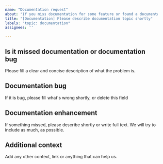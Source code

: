 ```yaml
---
name: "Documentation request"
about: "If you miss documentation for some feature or found a documentation bug, please fill this."
title: "[Documentation] Please describe documentation topic shortly"
labels: "topic: documentation"
assignees: ''

---
```


## Is it missed documentation or documentation bug

Please fill a clear and concise description of what the problem is.

## Documentation bug

If it is bug, please fill what's wrong shortly, or delete this field

## Documentation enhancement

If something missed, please describe shortly or write full text. We will try
to include as much, as possible.

## Additional context

Add any other context, link or anything that can help us.

